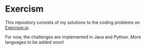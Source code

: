 # Exercism

This repository consists of my solutions to the coding problems on [Exercism.io](https://exercism.io).

For now, the challenges are implemented in Java and Python. More languages to be added soon!

